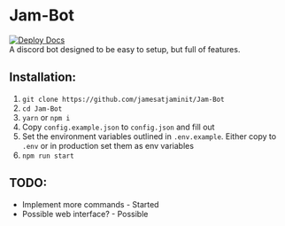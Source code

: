 # Jam-Bot
[![Deploy Docs](https://github.com/jamesatjaminit/Jam-Bot/actions/workflows/docs.yml/badge.svg)](https://github.com/jamesatjaminit/Jam-Bot/actions/workflows/docs.yml)  
A discord bot designed to be easy to setup, but full of features.
## Installation:

1) `git clone https://github.com/jamesatjaminit/Jam-Bot`
2) `cd Jam-Bot`
3) `yarn` or `npm i`
4) Copy `config.example.json` to `config.json` and fill out
5) Set the environment variables outlined in `.env.example`. Either copy to `.env` or in production set them as env variables
6) `npm run start`
## TODO:

* Implement more commands - Started
* Possible web interface? - Possible